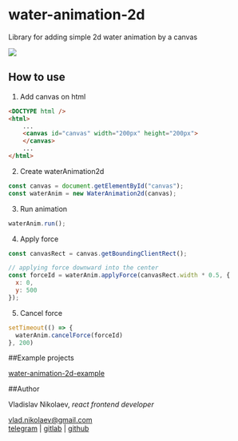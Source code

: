 # water-animation-2d

Library for adding simple 2d water animation by a canvas

<img src="https://drive.google.com/uc?export=view&id=1OymyLfbJfDvWJoJjXwOTxC6Wy31ITlS_">

## How to use

1. Add canvas on html

```html
<DOCTYPE html />
<html>
    ...
    <canvas id="canvas" width="200px" height="200px">
    </canvas>
    ...
</html>
```

2. Create waterAnimation2d

```js
const canvas = document.getElementById("canvas");
const waterAnim = new WaterAnimation2d(canvas);
```

3. Run animation

```js
waterAnim.run();
```

4. Apply force

```js
const canvasRect = canvas.getBoundingClientRect();

// applying force downward into the center
const forceId = waterAnim.applyForce(canvasRect.width * 0.5, {
  x: 0,
  y: 500
});
```

5. Cancel force

```js
setTimeout(() => {
  waterAnim.cancelForce(forceId)
}, 200)
```

##Example projects

<a href="https://github.com/vladisnotlove/water-animation-2d-example">
water-animation-2d-example
</a>

##Author

Vladislav Nikolaev, *react frontend developer*

vlad.nikolaev@gmail.com<br/>
<a href="https://t.me/vladisnotlove">telegram</a> |
<a href="https://gitlab.com/vladisnotlove">gitlab</a> |
<a href="https://github.com/vladisnotlove">github</a>